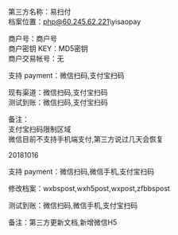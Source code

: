 ﻿第三方名称：易扫付  
档案位置：php@60.245.62.221\yisaopay  

商户号：商户号  
商户密钥 KEY：MD5密钥  
商户交易帐号：无  

支持 payment：微信扫码,支付宝扫码  

现有渠道：微信扫码,支付宝扫码  
测试到账：微信扫码,支付宝扫码  

备注：  
支付宝扫码限制区域  
微信目前不支持手机端支付,第三方说过几天会恢复  

20181016  

支持 payment：微信扫码,微信手机,支付宝扫码  

修改档案：wxbspost,wxh5post,wxpost,zfbbspost  

测试到账：微信扫码,微信手机,支付宝扫码  

备注：第三方更新文档,新增微信H5  
